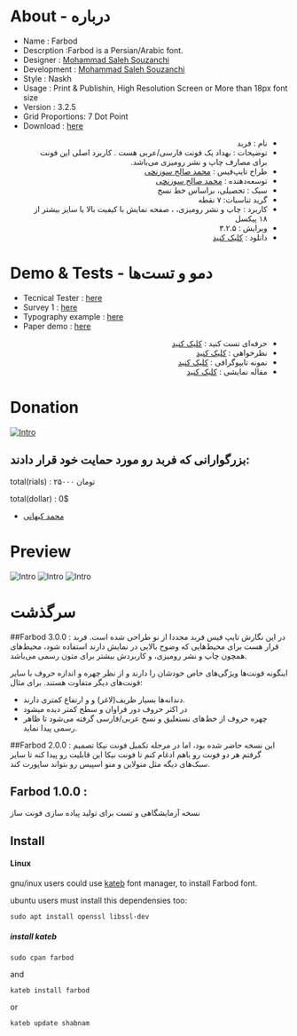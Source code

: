 # About - درباره

- Name : Farbod 
- Descrption :Farbod is a Persian/Arabic font.
- Designer : [Mohammad Saleh Souzanchi](http://github.com/zoghal)
- Development : [Mohammad Saleh Souzanchi](http://github.com/zoghal)
- Style : Naskh
- Usage : Print & Publishin, High Resolution Screen or More than 18px font size
- Version : 3.2.5
- Grid Proportions: 7 Dot Point
- Download : [here](https://github.com/font-store/font-farbod/releases/latest)

<ul  dir="rtl">

<li>نام : فربد</li>
<li>توضیحات : بهداد یک فونت فارسی/عربی  هست . کاربرد اصلی این فونت برای مصارف چاپ  و نشر رومیزی می‌باشد.</li>
<li>طراح تایپ‌فیس : <a href="http://github.com/zoghal">محمد صالح سوزنچی</a></li>
<li>توسعه‌دهنده : <a href="http://github.com/zoghal">محمد صالح سوزنچی</a></li>
<li>سبک : تحصیلی، براساس خط نسخ </li>
<li>گرید تناسبات: ۷ نقطه  </li>
<li>کاربرد : چاپ و نشر رومیزی، ، صفحه نمایش با کیفیت بالا یا سایز بیشتر از ۱۸ پیکسل</li>
<li>ویرایش :  ۳.۲.۵</li>
<li>دانلود : <a href="https://github.com/font-store/font-farbod/releases/latest">کلیک کنید</a></li>

</ul>





#  Demo & Tests - دمو و تست‌ها

- Tecnical Tester : [here](http://font-store.github.io/font-farbod/online/)
- Survey 1 : [here](http://font-store.github.io/font-farbod/tests/)
- Typography example : [here](http://font-store.github.io/font-farbod/typography-persian.htm)
- Paper demo : [here](http://font-store.github.io/font-farbod/paper-persian.htm)




<ul  dir="rtl">
<li>حرفه‌ای تست کنید : <a href="http://font-store.github.io/font-farbod/online/">کلیک کنید</a></li>
<li>نظرخواهی : <a href="http://font-store.github.io/font-farbod/tests/">کلیک کنید</a></li>
<li>نمونه تایپوگرافی : <a href="http://font-store.github.io/font-farbod/typography-persian.htm">کلیک کنید</a></li>
<li>مقاله نمایشی : <a href="http://font-store.github.io/font-farbod/paper-persian.htm">کلیک کنید</a></li>
</ul>





# Donation

[![Intro](http://font-store.github.io/font-farbod/docs/4.png)](https://www.payping.ir/d/O3ub)


## بزرگوارانی که فربد رو مورد حمایت خود  قرار دادند:


total(rials) : ۲۵۰۰۰ تومان

total(dollar) : 0$


-   [محمد کیهانی](https://twitter.com/1keyhani)




# Preview
![Intro](http://font-store.github.io/font-farbod/docs/1.png)
![Intro](http://font-store.github.io/font-farbod/docs/2.png)
![Intro](http://font-store.github.io/font-farbod/docs/3.png)





# سرگذشت

##Farbod 3.0.0 :
در این نگارش تایپ فیس فربد مجددا از نو طراحی شده است. فربد قرار هست برای  محیط‌هایی که وضوح بالایی در نمایش دارند استفاده شود، محیط‌های همچون چاپ و نشر رومیزی، و کاربردش بیشتر برای متون رسمی می‌باشد.

اینگونه فونت‌ها ویژگی‌های خاص خودشان را دارند و از نظر چهره و اندازه حروف با سایر فونت‌های دیگر متفاوت هستند. برای مثال:

 - دندانه‌ها بسیار ظریف(لاغر) و و ارتفاع کمتری دارند.
 - در اکثر حروف دور فراوان و سطح کمتر دیده میشود
 - چهره حروف از خط‌های نستعلیق و نسخ عربی/فارسی گرفته می‌شود تا ظاهر رسمی پیدا نماید.

 
##Farbod 2.0.0 :
 این نسخه حاضر شده بود، اما در مرحله تکمیل فونت نیکا تصمیم گرفتم هر دو فونت رو باهم ادغام کنم تا فونت نیکا این قابلیت رو پیدا کنه تا سایر سبک‌های دیگه مثل منولاین و منو اسپیس رو  بتواند ساپورت کند.

## Farbod 1.0.0 :
 نسخه آزمایشگاهی  و تست برای تولید پیاده سازی فونت ساز

## Install

#### Linux
gnu/inux users could use [kateb](https://github.com/kiamazi/kateb) font manager, to install Farbod font.

ubuntu users must install this dependensies too:
```
sudo apt install openssl libssl-dev
````

##### install kateb
```
sudo cpan farbod
```
and
```
kateb install farbod
```
or
```
kateb update shabnam
```
